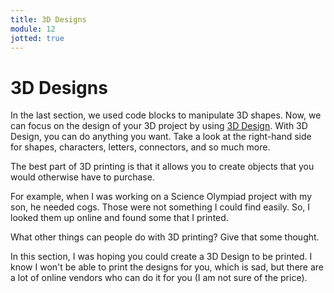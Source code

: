 ```yaml
---
title: 3D Designs
module: 12
jotted: true
---
```


# 3D Designs

In the last section, we used code blocks to manipulate 3D shapes.  Now, we can focus on the design of your 3D project by using <a href="https://www.tinkercad.com/dashboard?type=tinkercad&collection=designs" target="_new">3D Design</a>.  With 3D Design, you can do anything you want.  Take a look at the right-hand side for shapes, characters, letters, connectors, and so much more.

The best part of 3D printing is that it allows you to create objects that you would otherwise have to purchase.

For example, when I was working on a Science Olympiad project with my son, he needed cogs.  Those were not something I could find easily.  So, I looked them up online and found some that I printed.  

What other things can people do with 3D printing? Give that some thought.

In this section, I was hoping you could create a 3D Design to be printed. I know I won't be able to print the designs for you, which is sad, but there are a lot of online vendors who can do it for you (I am not sure of the price).